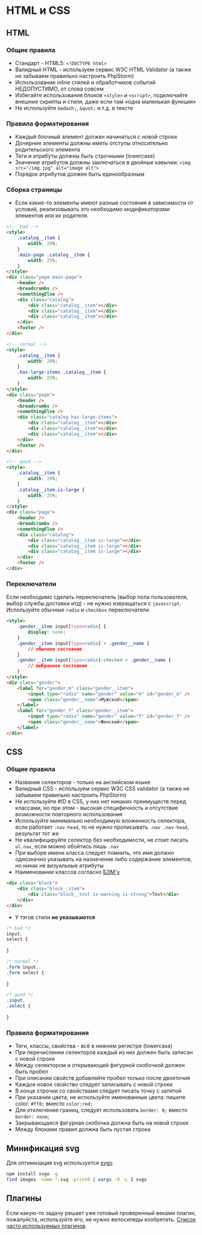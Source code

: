 # HTML и CSS

## HTML
### Общие правила
* Стандарт - HTML5: ``<!DOCTYPE html>``
* Валидный HTML - используем сервис W3C HTML Validator (а также не забываем правильно настроить PhpStorm)
* Использование inline стилей и обработчиков событий НЕДОПУСТИМО, от слова совсем
* Избегайте использования блоков ``<style>`` и ``<script>``, подключайте внешние скрипты и стили, даже если там «одна маленькая функция»
* Не используйте ``&mdash;``, ``&quot;`` и т.д. в тексте

### Правила форматирования
* Каждый блочный элемент должен начинаться с новой строки
* Дочерние элементы должны иметь отступы относительно родительского элемента
* Теги и атрибуты должны быть строчными (lowercase)
* Значение атрибутов должны заключаться в двойные кавычки: ``<img src="/img.jpg" alt="image alt">``
* Порядок атрибутов должен быть единообразным

### Сборка страницы
* Если какие-то элементы имеют разные состояния в зависимости от условий, реализовывать это необходимо _модификаторами_ элементов или их родителя.
````html
<!-- bad -->
<style>
    .catalog__item {
        width: 20%;
    }
    .main-page .catalog__item {
        width: 25%;
    }
</style>
<div class="page main-page">
    <header />
    <breadcrumbs />
    <somethingElse />
    <div class="catalog">
        <div class="catalog__item"></div>
        <div class="catalog__item"></div>
        <div class="catalog__item"></div>
    </div>
    <footer />
</div>

<!-- normal -->
<style>
    .catalog__item {
        width: 20%;
    }
    .has-large-items .catalog__item {
        width: 25%;
    }
</style>
<div class="page">
    <header />
    <breadcrumbs />
    <somethingElse />
    <div class="catalog has-large-items">
        <div class="catalog__item"></div>
        <div class="catalog__item"></div>
        <div class="catalog__item"></div>
    </div>
    <footer />
</div>

<!-- good -->
<style>
    .catalog__item {
        width: 20%;
    }
    .catalog__item.is-large {
        width: 25%;
    }
</style>
<div class="page">
    <header />
    <breadcrumbs />
    <somethingElse />
    <div class="catalog">
        <div class="catalog__item is-large"></div>
        <div class="catalog__item is-large"></div>
        <div class="catalog__item is-large"></div>
    </div>
    <footer />
</div>

````

### Переключатели
Если необходимо сделать переключатель (выбор пола пользователя, выбор службы доставки итд) - не нужно извращаться с ``javascript``.
Используйте обычные ``radio`` и ``checkbox`` переключатели.
````html
<style>
    .gender__item input[type=radio] {
        display: none;
    }
    .gender__item input[type=radio] + .gender__name {
        // обычное состояние
    }
    .gender__item input[type=radio]:checked + .gender__name {
        // выбранное состояние
    }
</style>
<div class="gender">
    <label for="gender_m" class="gender__item">
        <input type="radio" name="gender" value="m" id="gender_m" />
        <span class="gender__name">Мужской</span>
    </label>
    <label for="gender_f" class="gender__item">
        <input type="radio" name="gender" value="f" id="gender_f" />
        <span class="gender__name">Женский</span>
    </label>
</div>
````

## CSS
### Общие правила
* Названия селекторов - только на английском языке
* Валидный CSS - используем сервис W3C CSS validator (а также не забываем правильно настроить PhpStorm)
* Не используйте #ID в CSS, у них нет никаких преимуществ перед классами, но при этом - высокая специфичность и отсутствие возможности повторного использования
* Используйте минимально необходимую вложенность селектора, если работает ``.nav-head``, то не нужно прописывать ``.nav .nav-head``, результат тот же
* Не квалифицируйте селектор без необходимости, не стоит писать ``ul.nav``, если можно обойтись лишь ``.nav``
* При выборе имени класса следует помнить, что имя должно однозначно указывать на назначение либо содержание элементов, но никак не визуальные атрибуты
* Наименование классов согласно [БЭМ'у](https://ru.bem.info/methodology/naming-convention/#Стиль-Гарри-Робертса)

````html
<div class="block">
    <div class="block__item">
        <div class="block__text is-warning is-strong">Text</div>
    </div>
</div>
````

* У тэгов стили **не указываются**
````css
/* bad */
input, 
select {
     
}

/* normal */
.form input, 
.form select {
     
}

/* good */
.input,
.select {
     
}

````

### Правила форматирования
* Теги, классы, свойства - всё в нижнем регистре (lowercase)
* При перечислении селекторов каждый из них должен быть записан с новой строки
* Между селектором и открывающей фигурной скобочкой должен быть пробел
* При описании свойств добавляйте пробел только после двоеточия
* Каждое новое свойство следует записывать с новой строки
* В конце строчки со свойствами следует писать точку с запятой
* При указании цвета, не используйте именованные цвета: пишите color: ``#ff0;`` вместо ``color:red;``
* Для отключение границ, следует использовать ``border: 0;`` вместо ``border: none``;
* Закрывающаяся фигурная скобочка должна быть на новой строке
* Между блоками правил должна быть пустая строка

## Минификация svg
Для оптимизация svg используется [svgo](https://github.com/svg/svgo/blob/master/README.ru.md)
````bash
npm install svgo -g
find images -name *.svg -print0 | xargs -0 -L 1 svgo
````

## Плагины
Если какую-то задачу решает уже готовый проверенный веками плагин, пожалуйста, используйте его, не нужно велосипеды изобретать.
[Список часто используемых плагинов](../other/plugins.md)